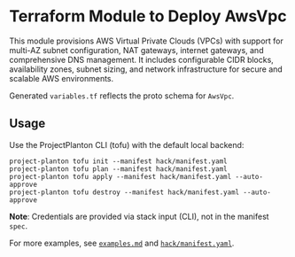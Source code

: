 # Terraform Module to Deploy AwsVpc

This module provisions AWS Virtual Private Clouds (VPCs) with support for multi-AZ subnet configuration, NAT gateways, internet gateways, and comprehensive DNS management.
It includes configurable CIDR blocks, availability zones, subnet sizing, and network infrastructure for secure and scalable AWS environments.

Generated `variables.tf` reflects the proto schema for `AwsVpc`.

## Usage

Use the ProjectPlanton CLI (tofu) with the default local backend:

```shell
project-planton tofu init --manifest hack/manifest.yaml
project-planton tofu plan --manifest hack/manifest.yaml
project-planton tofu apply --manifest hack/manifest.yaml --auto-approve
project-planton tofu destroy --manifest hack/manifest.yaml --auto-approve
```

**Note**: Credentials are provided via stack input (CLI), not in the manifest `spec`.

For more examples, see [`examples.md`](./examples.md) and [`hack/manifest.yaml`](../hack/manifest.yaml).
